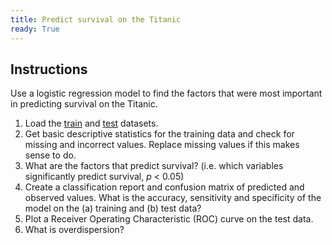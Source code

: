 ```yaml
---
title: Predict survival on the Titanic
ready: True
---
```


## Instructions

Use a logistic regression model to find the factors that were most important in predicting survival on the Titanic.

1. Load the [train](train.csv) and [test](test) datasets.
2. Get basic descriptive statistics for the training data and check for missing and incorrect values. Replace missing values if this makes sense to do.
3. What are the factors that predict survival? (i.e. which variables significantly predict survival, *p* < 0.05)
4. Create a classification report and confusion matrix of predicted and observed values. What is the accuracy, sensitivity and specificity of the model on the (a) training and (b) test data?
5. Plot a Receiver Operating Characteristic (ROC) curve on the test data.
6. What is overdispersion?